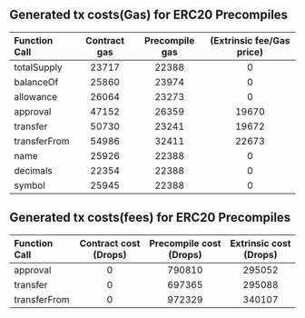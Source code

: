 ## Generated tx costs(Gas) for ERC20 Precompiles

| Function Call | Contract gas | Precompile gas | (Extrinsic fee/Gas price) |
|:--------------|:------------:|:--------------:|:-------------------------:|
| totalSupply   |    23717     |     22388      |             0             |
| balanceOf     |    25860     |     23974      |             0             |
| allowance     |    26064     |     23273      |             0             |
| approval      |    47152     |     26359      |           19670           |
| transfer      |    50730     |     23241      |           19672           |
| transferFrom  |    54986     |     32411      |           22673           |
| name          |    25926     |     22388      |             0             |
| decimals      |    22354     |     22388      |             0             |
| symbol        |    25945     |     22388      |             0             |


## Generated tx costs(fees) for ERC20 Precompiles

| Function Call | Contract cost (Drops) | Precompile cost (Drops) | Extrinsic cost (Drops) |
|:--------------|:---------------------:|:-----------------------:|:----------------------:|
| approval      |           0           |         790810          |         295052         |
| transfer      |           0           |         697365          |         295088         |
| transferFrom  |           0           |         972329          |         340107         |
